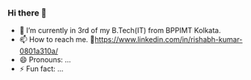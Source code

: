 ### Hi there 👋

<!--
**crishabhkumar/crishabhkumar** is a ✨ _special_ ✨ repository because its `README.md` (this file) appears on your GitHub profile.

Here are some ideas to get you started:
-->

- 🔭 I’m currently in 3rd of my B.Tech(IT) from BPPIMT Kolkata.
- 📫 How to reach me. :link:https://www.linkedin.com/in/rishabh-kumar-0801a310a/
- 😄 Pronouns: ...
- ⚡ Fun fact: ...
